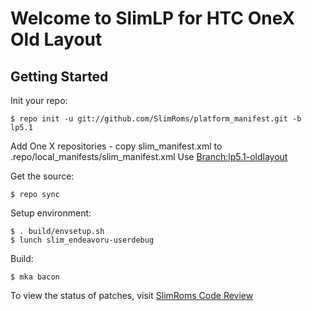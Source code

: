 Welcome to SlimLP for HTC OneX Old Layout
=========================================


Getting Started
---------------

Init your repo:

    $ repo init -u git://github.com/SlimRoms/platform_manifest.git -b lp5.1

Add One X repositories - copy slim_manifest.xml to .repo/local_manifests/slim_manifest.xml
Use [Branch:lp5.1-oldlayout](https://github.com/teemodk/slimx_manifest/blob/lp5.1-oldlayout/slim_manifest.xml)

Get the source:

    $ repo sync

Setup environment:

    $ . build/envsetup.sh
    $ lunch slim_endeavoru-userdebug

Build:

    $ mka bacon




To view the status of patches, visit [SlimRoms Code Review](https://review.slimroms.eu)
